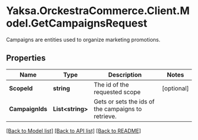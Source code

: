 # Yaksa.OrckestraCommerce.Client.Model.GetCampaignsRequest
Campaigns are entities used to organize marketing promotions.

## Properties

Name | Type | Description | Notes
------------ | ------------- | ------------- | -------------
**ScopeId** | **string** | The id of the requested scope | [optional] 
**CampaignIds** | **List&lt;string&gt;** | Gets or sets the ids of the campaigns to retrieve. | 

[[Back to Model list]](../README.md#documentation-for-models) [[Back to API list]](../README.md#documentation-for-api-endpoints) [[Back to README]](../README.md)

